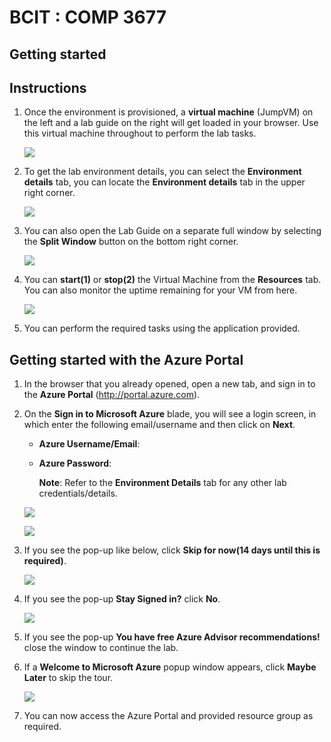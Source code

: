 # BCIT : COMP 3677

## Getting started

## Instructions

1. Once the environment is provisioned, a **virtual machine** (JumpVM) on the left and a lab guide on the right will get loaded in your browser. Use this virtual machine throughout to perform the lab tasks.

   ![](./images/image-001.png)

2. To get the lab environment details, you can select the **Environment details** tab, you can locate the **Environment details** tab in the upper right corner.
   
   ![](./images/image-002.png)

3. You can also open the Lab Guide on a separate full window by selecting the **Split Window** button on the bottom right corner.

   ![](./images/image-004.png)
   
4. You can **start(1)** or **stop(2)** the Virtual Machine from the **Resources** tab. You can also monitor the uptime remaining for your VM from here.

   ![](./images/image-005.png)
    
5. You can perform the required tasks using the application provided.

## Getting started with the Azure Portal

1. In the browser that you already opened, open a new tab, and sign in to the **Azure Portal** (<http://portal.azure.com>).

1. On the **Sign in to Microsoft Azure** blade, you will see a login screen, in which enter the following email/username and then click on **Next**.  

   * **Azure Username/Email**:  <inject key="AzureAdUserEmail"></inject> 
   * **Azure Password**:  <inject key="AzureAdUserPassword"></inject>

        **Note**: Refer to the **Environment Details** tab for any other lab credentials/details.
        
    ![](./images/image-006.png)
  
    ![](./images/image-007.png)
  
1. If you see the pop-up like below, click **Skip for now(14 days until this is required)**.

    ![](./images/skip-for-now.png)

1. If you see the pop-up **Stay Signed in?** click **No**.

    ![](./images/Sign-in-no.png)

1. If you see the pop-up **You have free Azure Advisor recommendations!** close the window to continue the lab. 

1. If a **Welcome to Microsoft Azure** popup window appears, click **Maybe Later** to skip the tour.
   
    ![](./images/image-009.png)

1. You can now access the Azure Portal and provided resource group as required.
